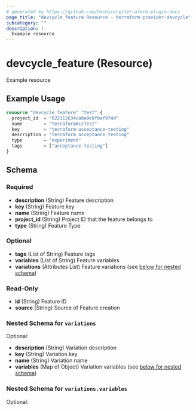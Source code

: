 ```yaml
---
# generated by https://github.com/hashicorp/terraform-plugin-docs
page_title: "devcycle_feature Resource - terraform-provider-devcycle"
subcategory: ""
description: |-
  Example resource
---
```


# devcycle_feature (Resource)

Example resource

## Example Usage

```terraform
resource "devcycle_feature" "test" {
  project_id  = "622112634cabe0e9fbaf974d"
  name        = "TerraformAccTest"
  key         = "terraform-acceptance-testing"
  description = "Terraform acceptance testing"
  type        = "experiment"
  tags        = ["acceptance-testing"]
}
```

<!-- schema generated by tfplugindocs -->
## Schema

### Required

- **description** (String) Feature description
- **key** (String) Feature key
- **name** (String) Feature name
- **project_id** (String) Project ID that the feature belongs to
- **type** (String) Feature Type

### Optional

- **tags** (List of String) Feature tags
- **variables** (List of String) Feature variables
- **variations** (Attributes List) Feature variations (see [below for nested schema](#nestedatt--variations))

### Read-Only

- **id** (String) Feature ID
- **source** (String) Source of Feature creation

<a id="nestedatt--variations"></a>
### Nested Schema for `variations`

Optional:

- **description** (String) Variation description
- **key** (String) Variation key
- **name** (String) Variation name
- **variables** (Map of Object) Variation variables (see [below for nested schema](#nestedatt--variations--variables))

<a id="nestedatt--variations--variables"></a>
### Nested Schema for `variations.variables`

Optional:


